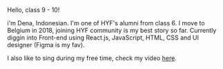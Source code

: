 Hello, class 9 - 10!

i'm Dena, Indonesian. I'm one of HYF's alumni from class 6.
I move to Belgium in 2018, joining HYF community is my best story so far. 
Currently diggin into Front-end using React.js, JavaScript, HTML, CSS and UI designer (Figma is my fav). 

I also like to sing during my free time, check my video [here](https://www.youtube.com/watch?v=jqP7gFV-IWc).

